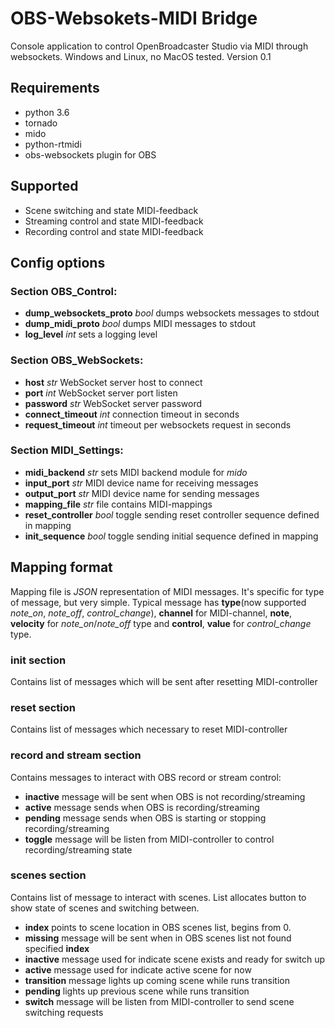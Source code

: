 # OBS-Websokets-MIDI Bridge

Console application to control OpenBroadcaster Studio via MIDI through websockets.
Windows and Linux, no MacOS tested.
Version 0.1

## Requirements
* python 3.6
* tornado
* mido
* python-rtmidi
* obs-websockets plugin for OBS

## Supported
* Scene switching and state MIDI-feedback
* Streaming control and state MIDI-feedback
* Recording control and state MIDI-feedback

## Config options
### Section OBS_Control:
* **dump_websockets_proto** *bool* dumps websockets messages to stdout
* **dump_midi_proto** *bool* dumps MIDI messages to stdout
* **log_level** *int* sets a logging level
### Section OBS_WebSockets:
* **host** *str* WebSocket server host to connect
* **port** *int* WebSocket server port listen
* **password** *str* WebSocket server password
* **connect_timeout** *int* connection timeout in seconds
* **request_timeout** *int* timeout per websockets request in seconds 
### Section MIDI_Settings:
* **midi_backend** *str* sets MIDI backend module for *mido*
* **input_port** *str* MIDI device name for receiving messages
* **output_port** *str* MIDI device name for sending messages
* **mapping_file** *str* file contains MIDI-mappings
* **reset_controller** *bool* toggle sending reset controller sequence defined in mapping
* **init_sequence** *bool* toggle sending initial sequence defined in mapping

## Mapping format
Mapping file is *JSON* representation of MIDI messages. It's specific for type of message, but very simple. 
Typical message has **type**(now supported *note_on*, *note_off*, *control_change*), **channel** for MIDI-channel, **note**, **velocity** for *note_on*/*note_off* type and **control**, **value** for *control_change* type.
### **init** section
Contains list of messages which will be sent after resetting MIDI-controller
### **reset** section
Contains list of messages which necessary to reset MIDI-controller
### **record** and **stream** section
Contains messages to interact with OBS record or stream control:
* **inactive** message will be sent when OBS is not recording/streaming
* **active** message sends when OBS is recording/streaming
* **pending** message sends when OBS is starting or stopping recording/streaming
* **toggle** message will be listen from MIDI-controller to control recording/streaming state
### **scenes** section
Contains list of message to interact with scenes. List allocates button to show state of scenes and switching between.
* **index** points to scene location in OBS scenes list, begins from 0.
* **missing** message will be sent when in OBS scenes list not found specified **index**
* **inactive** message used for indicate scene exists and ready for switch up
* **active** message used for indicate active scene for now
* **transition** message lights up coming scene while runs transition
* **pending** lights up previous scene while runs transition
* **switch**  message will be listen from MIDI-controller to send scene switching requests